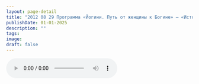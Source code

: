 ```yaml
---
layout: page-detail
title: "2012 08 29 Программа «Йогини. Путь от женщины к Богине» – «Истории о йогинях Тантры»."
publishDate: 01-01-2025
description: ""
tags:
image:
draft: false
---
```


<audio title=" - 2012 08 29 Программа «Йогини. Путь от женщины к Богине» – «Истории о йогинях Тантры»..mp3" src="https://filer-api.advayta.org/v1.0/public/files/72711" controls=""></audio>

  
